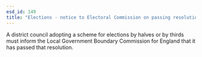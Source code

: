```yaml
---
esd_id: 149
title: "Elections - notice to Electoral Commission on passing resolution for election by halves or thirds"
---
```


A district council adopting a scheme for elections by halves or by thirds must inform the Local Government Boundary Commission for England that it has passed that resolution.

